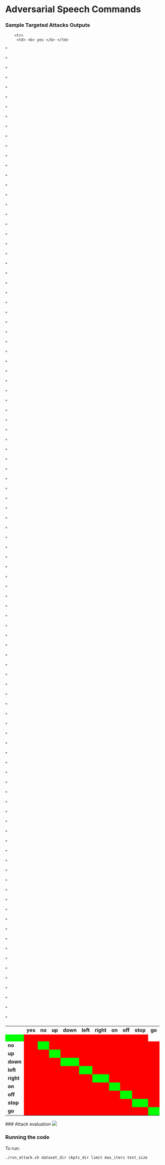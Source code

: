# Adversarial Speech Commands

### Sample Targeted Attacks Outputs
<style>
	.wrong_cell {
		background-color: #ff0000
	}
    
    .right_cell {
    	background-color: #00ff00
    }

</style>
<table>
<tr>
<td> </td>
<td><b> yes </b></td> 
<td><b> no </b></td> 
<td><b> up </b></td> 
<td><b> down </b></td> 
<td><b> left </b></td> 
<td><b> right </b></td> 
<td><b> on </b></td> 
<td><b> off </b></td> 
<td><b> stop </b></td> 
<td><b> go </b></td> 

</tr>

<!-- source = yes --> 
		<tr>
		 <td> <b> yes </b> </td>
	
"<td class="right_cell"><a href="demo_output/data/yes//30137d34_nohash_2.wav"><img src="https://cdn3.iconfinder.com/data/icons/pretty-office-part-9-shadow-style-2/256/Sound-on.png" width="16px" height="16px"/> </a>   </td>
		
"<td class="wrong_cell"><a href="demo_output/result/no/yes/30137d34_nohash_2.wav"><img src="https://cdn3.iconfinder.com/data/icons/pretty-office-part-9-shadow-style-2/256/Sound-on.png" width="16px" height="16px"/> </a>   </td>
		
"<td class="wrong_cell"><a href="demo_output/result/up/yes/30137d34_nohash_2.wav"><img src="https://cdn3.iconfinder.com/data/icons/pretty-office-part-9-shadow-style-2/256/Sound-on.png" width="16px" height="16px"/> </a>   </td>
		
"<td class="wrong_cell"><a href="demo_output/result/down/yes/30137d34_nohash_2.wav"><img src="https://cdn3.iconfinder.com/data/icons/pretty-office-part-9-shadow-style-2/256/Sound-on.png" width="16px" height="16px"/> </a>   </td>
		
"<td class="wrong_cell"><a href="demo_output/result/left/yes/30137d34_nohash_2.wav"><img src="https://cdn3.iconfinder.com/data/icons/pretty-office-part-9-shadow-style-2/256/Sound-on.png" width="16px" height="16px"/> </a>   </td>
		
"<td class="wrong_cell"><a href="demo_output/result/right/yes/30137d34_nohash_2.wav"><img src="https://cdn3.iconfinder.com/data/icons/pretty-office-part-9-shadow-style-2/256/Sound-on.png" width="16px" height="16px"/> </a>   </td>
		
"<td class="wrong_cell"><a href="demo_output/result/on/yes/30137d34_nohash_2.wav"><img src="https://cdn3.iconfinder.com/data/icons/pretty-office-part-9-shadow-style-2/256/Sound-on.png" width="16px" height="16px"/> </a>   </td>
		
"<td class="wrong_cell"><a href="demo_output/result/off/yes/30137d34_nohash_2.wav"><img src="https://cdn3.iconfinder.com/data/icons/pretty-office-part-9-shadow-style-2/256/Sound-on.png" width="16px" height="16px"/> </a>   </td>
		
"<td class="wrong_cell"><a href="demo_output/result/stop/yes/30137d34_nohash_2.wav"><img src="https://cdn3.iconfinder.com/data/icons/pretty-office-part-9-shadow-style-2/256/Sound-on.png" width="16px" height="16px"/> </a>   </td>
		
"<td class="wrong_cell"><a href="demo_output/result/go/yes/30137d34_nohash_2.wav"><img src="https://cdn3.iconfinder.com/data/icons/pretty-office-part-9-shadow-style-2/256/Sound-on.png" width="16px" height="16px"/> </a>   </td>
		
</tr>
<!-- source = no --> 
		<tr>
		 <td> <b> no </b> </td>
	
"<td class="wrong_cell"><a href="demo_output/result/yes/no/4ca37738_nohash_0.wav"><img src="https://cdn3.iconfinder.com/data/icons/pretty-office-part-9-shadow-style-2/256/Sound-on.png" width="16px" height="16px"/> </a>   </td>
		
"<td class="right_cell"><a href="demo_output/data/no//4ca37738_nohash_0.wav"><img src="https://cdn3.iconfinder.com/data/icons/pretty-office-part-9-shadow-style-2/256/Sound-on.png" width="16px" height="16px"/> </a>   </td>
		
"<td class="wrong_cell"><a href="demo_output/result/up/no/4ca37738_nohash_0.wav"><img src="https://cdn3.iconfinder.com/data/icons/pretty-office-part-9-shadow-style-2/256/Sound-on.png" width="16px" height="16px"/> </a>   </td>
		
"<td class="wrong_cell"><a href="demo_output/result/down/no/4ca37738_nohash_0.wav"><img src="https://cdn3.iconfinder.com/data/icons/pretty-office-part-9-shadow-style-2/256/Sound-on.png" width="16px" height="16px"/> </a>   </td>
		
"<td class="wrong_cell"><a href="demo_output/result/left/no/4ca37738_nohash_0.wav"><img src="https://cdn3.iconfinder.com/data/icons/pretty-office-part-9-shadow-style-2/256/Sound-on.png" width="16px" height="16px"/> </a>   </td>
		
"<td class="wrong_cell"><a href="demo_output/result/right/no/4ca37738_nohash_0.wav"><img src="https://cdn3.iconfinder.com/data/icons/pretty-office-part-9-shadow-style-2/256/Sound-on.png" width="16px" height="16px"/> </a>   </td>
		
"<td class="wrong_cell"><a href="demo_output/result/on/no/4ca37738_nohash_0.wav"><img src="https://cdn3.iconfinder.com/data/icons/pretty-office-part-9-shadow-style-2/256/Sound-on.png" width="16px" height="16px"/> </a>   </td>
		
"<td class="wrong_cell"><a href="demo_output/result/off/no/4ca37738_nohash_0.wav"><img src="https://cdn3.iconfinder.com/data/icons/pretty-office-part-9-shadow-style-2/256/Sound-on.png" width="16px" height="16px"/> </a>   </td>
		
"<td class="wrong_cell"><a href="demo_output/result/stop/no/4ca37738_nohash_0.wav"><img src="https://cdn3.iconfinder.com/data/icons/pretty-office-part-9-shadow-style-2/256/Sound-on.png" width="16px" height="16px"/> </a>   </td>
		
"<td class="wrong_cell"><a href="demo_output/result/go/no/4ca37738_nohash_0.wav"><img src="https://cdn3.iconfinder.com/data/icons/pretty-office-part-9-shadow-style-2/256/Sound-on.png" width="16px" height="16px"/> </a>   </td>
		
</tr>
<!-- source = up --> 
		<tr>
		 <td> <b> up </b> </td>
	
"<td class="wrong_cell"><a href="demo_output/result/yes/up/4f781a59_nohash_2.wav"><img src="https://cdn3.iconfinder.com/data/icons/pretty-office-part-9-shadow-style-2/256/Sound-on.png" width="16px" height="16px"/> </a>   </td>
		
"<td class="wrong_cell"><a href="demo_output/result/no/up/4f781a59_nohash_2.wav"><img src="https://cdn3.iconfinder.com/data/icons/pretty-office-part-9-shadow-style-2/256/Sound-on.png" width="16px" height="16px"/> </a>   </td>
		
"<td class="right_cell"><a href="demo_output/data/up//4f781a59_nohash_2.wav"><img src="https://cdn3.iconfinder.com/data/icons/pretty-office-part-9-shadow-style-2/256/Sound-on.png" width="16px" height="16px"/> </a>   </td>
		
"<td class="wrong_cell"><a href="demo_output/result/down/up/4f781a59_nohash_2.wav"><img src="https://cdn3.iconfinder.com/data/icons/pretty-office-part-9-shadow-style-2/256/Sound-on.png" width="16px" height="16px"/> </a>   </td>
		
"<td class="wrong_cell"><a href="demo_output/result/left/up/4f781a59_nohash_2.wav"><img src="https://cdn3.iconfinder.com/data/icons/pretty-office-part-9-shadow-style-2/256/Sound-on.png" width="16px" height="16px"/> </a>   </td>
		
"<td class="wrong_cell"><a href="demo_output/result/right/up/4f781a59_nohash_2.wav"><img src="https://cdn3.iconfinder.com/data/icons/pretty-office-part-9-shadow-style-2/256/Sound-on.png" width="16px" height="16px"/> </a>   </td>
		
"<td class="wrong_cell"><a href="demo_output/result/on/up/4f781a59_nohash_2.wav"><img src="https://cdn3.iconfinder.com/data/icons/pretty-office-part-9-shadow-style-2/256/Sound-on.png" width="16px" height="16px"/> </a>   </td>
		
"<td class="wrong_cell"><a href="demo_output/result/off/up/4f781a59_nohash_2.wav"><img src="https://cdn3.iconfinder.com/data/icons/pretty-office-part-9-shadow-style-2/256/Sound-on.png" width="16px" height="16px"/> </a>   </td>
		
"<td class="wrong_cell"><a href="demo_output/result/stop/up/4f781a59_nohash_2.wav"><img src="https://cdn3.iconfinder.com/data/icons/pretty-office-part-9-shadow-style-2/256/Sound-on.png" width="16px" height="16px"/> </a>   </td>
		
"<td class="wrong_cell"><a href="demo_output/result/go/up/4f781a59_nohash_2.wav"><img src="https://cdn3.iconfinder.com/data/icons/pretty-office-part-9-shadow-style-2/256/Sound-on.png" width="16px" height="16px"/> </a>   </td>
		
</tr>
<!-- source = down --> 
		<tr>
		 <td> <b> down </b> </td>
	
"<td class="wrong_cell"><a href="demo_output/result/yes/down/24694eb6_nohash_0.wav"><img src="https://cdn3.iconfinder.com/data/icons/pretty-office-part-9-shadow-style-2/256/Sound-on.png" width="16px" height="16px"/> </a>   </td>
		
"<td class="wrong_cell"><a href="demo_output/result/no/down/24694eb6_nohash_0.wav"><img src="https://cdn3.iconfinder.com/data/icons/pretty-office-part-9-shadow-style-2/256/Sound-on.png" width="16px" height="16px"/> </a>   </td>
		
"<td class="wrong_cell"><a href="demo_output/result/up/down/24694eb6_nohash_0.wav"><img src="https://cdn3.iconfinder.com/data/icons/pretty-office-part-9-shadow-style-2/256/Sound-on.png" width="16px" height="16px"/> </a>   </td>
		
"<td class="right_cell"><a href="demo_output/data/down//24694eb6_nohash_0.wav"><img src="https://cdn3.iconfinder.com/data/icons/pretty-office-part-9-shadow-style-2/256/Sound-on.png" width="16px" height="16px"/> </a>   </td>
		
"<td class="wrong_cell"><a href="demo_output/result/left/down/24694eb6_nohash_0.wav"><img src="https://cdn3.iconfinder.com/data/icons/pretty-office-part-9-shadow-style-2/256/Sound-on.png" width="16px" height="16px"/> </a>   </td>
		
"<td class="wrong_cell"><a href="demo_output/result/right/down/24694eb6_nohash_0.wav"><img src="https://cdn3.iconfinder.com/data/icons/pretty-office-part-9-shadow-style-2/256/Sound-on.png" width="16px" height="16px"/> </a>   </td>
		
"<td class="wrong_cell"><a href="demo_output/result/on/down/24694eb6_nohash_0.wav"><img src="https://cdn3.iconfinder.com/data/icons/pretty-office-part-9-shadow-style-2/256/Sound-on.png" width="16px" height="16px"/> </a>   </td>
		
"<td class="wrong_cell"><a href="demo_output/result/off/down/24694eb6_nohash_0.wav"><img src="https://cdn3.iconfinder.com/data/icons/pretty-office-part-9-shadow-style-2/256/Sound-on.png" width="16px" height="16px"/> </a>   </td>
		
"<td class="wrong_cell"><a href="demo_output/result/stop/down/24694eb6_nohash_0.wav"><img src="https://cdn3.iconfinder.com/data/icons/pretty-office-part-9-shadow-style-2/256/Sound-on.png" width="16px" height="16px"/> </a>   </td>
		
"<td class="wrong_cell"><a href="demo_output/result/go/down/24694eb6_nohash_0.wav"><img src="https://cdn3.iconfinder.com/data/icons/pretty-office-part-9-shadow-style-2/256/Sound-on.png" width="16px" height="16px"/> </a>   </td>
		
</tr>
<!-- source = left --> 
		<tr>
		 <td> <b> left </b> </td>
	
"<td class="wrong_cell"><a href="demo_output/result/yes/left/1f3bece8_nohash_1.wav"><img src="https://cdn3.iconfinder.com/data/icons/pretty-office-part-9-shadow-style-2/256/Sound-on.png" width="16px" height="16px"/> </a>   </td>
		
"<td class="wrong_cell"><a href="demo_output/result/no/left/1f3bece8_nohash_1.wav"><img src="https://cdn3.iconfinder.com/data/icons/pretty-office-part-9-shadow-style-2/256/Sound-on.png" width="16px" height="16px"/> </a>   </td>
		
"<td class="wrong_cell"><a href="demo_output/result/up/left/1f3bece8_nohash_1.wav"><img src="https://cdn3.iconfinder.com/data/icons/pretty-office-part-9-shadow-style-2/256/Sound-on.png" width="16px" height="16px"/> </a>   </td>
		
"<td class="wrong_cell"><a href="demo_output/result/down/left/1f3bece8_nohash_1.wav"><img src="https://cdn3.iconfinder.com/data/icons/pretty-office-part-9-shadow-style-2/256/Sound-on.png" width="16px" height="16px"/> </a>   </td>
		
"<td class="right_cell"><a href="demo_output/data/left//1f3bece8_nohash_1.wav"><img src="https://cdn3.iconfinder.com/data/icons/pretty-office-part-9-shadow-style-2/256/Sound-on.png" width="16px" height="16px"/> </a>   </td>
		
"<td class="wrong_cell"><a href="demo_output/result/right/left/1f3bece8_nohash_1.wav"><img src="https://cdn3.iconfinder.com/data/icons/pretty-office-part-9-shadow-style-2/256/Sound-on.png" width="16px" height="16px"/> </a>   </td>
		
"<td class="wrong_cell"><a href="demo_output/result/on/left/1f3bece8_nohash_1.wav"><img src="https://cdn3.iconfinder.com/data/icons/pretty-office-part-9-shadow-style-2/256/Sound-on.png" width="16px" height="16px"/> </a>   </td>
		
"<td class="wrong_cell"><a href="demo_output/result/off/left/1f3bece8_nohash_1.wav"><img src="https://cdn3.iconfinder.com/data/icons/pretty-office-part-9-shadow-style-2/256/Sound-on.png" width="16px" height="16px"/> </a>   </td>
		
"<td class="wrong_cell"><a href="demo_output/result/stop/left/1f3bece8_nohash_1.wav"><img src="https://cdn3.iconfinder.com/data/icons/pretty-office-part-9-shadow-style-2/256/Sound-on.png" width="16px" height="16px"/> </a>   </td>
		
"<td class="wrong_cell"><a href="demo_output/result/go/left/1f3bece8_nohash_1.wav"><img src="https://cdn3.iconfinder.com/data/icons/pretty-office-part-9-shadow-style-2/256/Sound-on.png" width="16px" height="16px"/> </a>   </td>
		
</tr>
<!-- source = right --> 
		<tr>
		 <td> <b> right </b> </td>
	
"<td class="wrong_cell"><a href="demo_output/result/yes/right/4fe01997_nohash_0.wav"><img src="https://cdn3.iconfinder.com/data/icons/pretty-office-part-9-shadow-style-2/256/Sound-on.png" width="16px" height="16px"/> </a>   </td>
		
"<td class="wrong_cell"><a href="demo_output/result/no/right/4fe01997_nohash_0.wav"><img src="https://cdn3.iconfinder.com/data/icons/pretty-office-part-9-shadow-style-2/256/Sound-on.png" width="16px" height="16px"/> </a>   </td>
		
"<td class="wrong_cell"><a href="demo_output/result/up/right/4fe01997_nohash_0.wav"><img src="https://cdn3.iconfinder.com/data/icons/pretty-office-part-9-shadow-style-2/256/Sound-on.png" width="16px" height="16px"/> </a>   </td>
		
"<td class="wrong_cell"><a href="demo_output/result/down/right/4fe01997_nohash_0.wav"><img src="https://cdn3.iconfinder.com/data/icons/pretty-office-part-9-shadow-style-2/256/Sound-on.png" width="16px" height="16px"/> </a>   </td>
		
"<td class="wrong_cell"><a href="demo_output/result/left/right/4fe01997_nohash_0.wav"><img src="https://cdn3.iconfinder.com/data/icons/pretty-office-part-9-shadow-style-2/256/Sound-on.png" width="16px" height="16px"/> </a>   </td>
		
"<td class="right_cell"><a href="demo_output/data/right//4fe01997_nohash_0.wav"><img src="https://cdn3.iconfinder.com/data/icons/pretty-office-part-9-shadow-style-2/256/Sound-on.png" width="16px" height="16px"/> </a>   </td>
		
"<td class="wrong_cell"><a href="demo_output/result/on/right/4fe01997_nohash_0.wav"><img src="https://cdn3.iconfinder.com/data/icons/pretty-office-part-9-shadow-style-2/256/Sound-on.png" width="16px" height="16px"/> </a>   </td>
		
"<td class="wrong_cell"><a href="demo_output/result/off/right/4fe01997_nohash_0.wav"><img src="https://cdn3.iconfinder.com/data/icons/pretty-office-part-9-shadow-style-2/256/Sound-on.png" width="16px" height="16px"/> </a>   </td>
		
"<td class="wrong_cell"><a href="demo_output/result/stop/right/4fe01997_nohash_0.wav"><img src="https://cdn3.iconfinder.com/data/icons/pretty-office-part-9-shadow-style-2/256/Sound-on.png" width="16px" height="16px"/> </a>   </td>
		
"<td class="wrong_cell"><a href="demo_output/result/go/right/4fe01997_nohash_0.wav"><img src="https://cdn3.iconfinder.com/data/icons/pretty-office-part-9-shadow-style-2/256/Sound-on.png" width="16px" height="16px"/> </a>   </td>
		
</tr>
<!-- source = on --> 
		<tr>
		 <td> <b> on </b> </td>
	
"<td class="wrong_cell"><a href="demo_output/result/yes/on/1fe4c891_nohash_0.wav"><img src="https://cdn3.iconfinder.com/data/icons/pretty-office-part-9-shadow-style-2/256/Sound-on.png" width="16px" height="16px"/> </a>   </td>
		
"<td class="wrong_cell"><a href="demo_output/result/no/on/1fe4c891_nohash_0.wav"><img src="https://cdn3.iconfinder.com/data/icons/pretty-office-part-9-shadow-style-2/256/Sound-on.png" width="16px" height="16px"/> </a>   </td>
		
"<td class="wrong_cell"><a href="demo_output/result/up/on/1fe4c891_nohash_0.wav"><img src="https://cdn3.iconfinder.com/data/icons/pretty-office-part-9-shadow-style-2/256/Sound-on.png" width="16px" height="16px"/> </a>   </td>
		
"<td class="wrong_cell"><a href="demo_output/result/down/on/1fe4c891_nohash_0.wav"><img src="https://cdn3.iconfinder.com/data/icons/pretty-office-part-9-shadow-style-2/256/Sound-on.png" width="16px" height="16px"/> </a>   </td>
		
"<td class="wrong_cell"><a href="demo_output/result/left/on/1fe4c891_nohash_0.wav"><img src="https://cdn3.iconfinder.com/data/icons/pretty-office-part-9-shadow-style-2/256/Sound-on.png" width="16px" height="16px"/> </a>   </td>
		
"<td class="wrong_cell"><a href="demo_output/result/right/on/1fe4c891_nohash_0.wav"><img src="https://cdn3.iconfinder.com/data/icons/pretty-office-part-9-shadow-style-2/256/Sound-on.png" width="16px" height="16px"/> </a>   </td>
		
"<td class="right_cell"><a href="demo_output/data/on//1fe4c891_nohash_0.wav"><img src="https://cdn3.iconfinder.com/data/icons/pretty-office-part-9-shadow-style-2/256/Sound-on.png" width="16px" height="16px"/> </a>   </td>
		
"<td class="wrong_cell"><a href="demo_output/result/off/on/1fe4c891_nohash_0.wav"><img src="https://cdn3.iconfinder.com/data/icons/pretty-office-part-9-shadow-style-2/256/Sound-on.png" width="16px" height="16px"/> </a>   </td>
		
"<td class="wrong_cell"><a href="demo_output/result/stop/on/1fe4c891_nohash_0.wav"><img src="https://cdn3.iconfinder.com/data/icons/pretty-office-part-9-shadow-style-2/256/Sound-on.png" width="16px" height="16px"/> </a>   </td>
		
"<td class="wrong_cell"><a href="demo_output/result/go/on/1fe4c891_nohash_0.wav"><img src="https://cdn3.iconfinder.com/data/icons/pretty-office-part-9-shadow-style-2/256/Sound-on.png" width="16px" height="16px"/> </a>   </td>
		
</tr>
<!-- source = off --> 
		<tr>
		 <td> <b> off </b> </td>
	
"<td class="wrong_cell"><a href="demo_output/result/yes/off/1bb574f9_nohash_0.wav"><img src="https://cdn3.iconfinder.com/data/icons/pretty-office-part-9-shadow-style-2/256/Sound-on.png" width="16px" height="16px"/> </a>   </td>
		
"<td class="wrong_cell"><a href="demo_output/result/no/off/1bb574f9_nohash_0.wav"><img src="https://cdn3.iconfinder.com/data/icons/pretty-office-part-9-shadow-style-2/256/Sound-on.png" width="16px" height="16px"/> </a>   </td>
		
"<td class="wrong_cell"><a href="demo_output/result/up/off/1bb574f9_nohash_0.wav"><img src="https://cdn3.iconfinder.com/data/icons/pretty-office-part-9-shadow-style-2/256/Sound-on.png" width="16px" height="16px"/> </a>   </td>
		
"<td class="wrong_cell"><a href="demo_output/result/down/off/1bb574f9_nohash_0.wav"><img src="https://cdn3.iconfinder.com/data/icons/pretty-office-part-9-shadow-style-2/256/Sound-on.png" width="16px" height="16px"/> </a>   </td>
		
"<td class="wrong_cell"><a href="demo_output/result/left/off/1bb574f9_nohash_0.wav"><img src="https://cdn3.iconfinder.com/data/icons/pretty-office-part-9-shadow-style-2/256/Sound-on.png" width="16px" height="16px"/> </a>   </td>
		
"<td class="wrong_cell"><a href="demo_output/result/right/off/1bb574f9_nohash_0.wav"><img src="https://cdn3.iconfinder.com/data/icons/pretty-office-part-9-shadow-style-2/256/Sound-on.png" width="16px" height="16px"/> </a>   </td>
		
"<td class="wrong_cell"><a href="demo_output/result/on/off/1bb574f9_nohash_0.wav"><img src="https://cdn3.iconfinder.com/data/icons/pretty-office-part-9-shadow-style-2/256/Sound-on.png" width="16px" height="16px"/> </a>   </td>
		
"<td class="right_cell"><a href="demo_output/data/off//1bb574f9_nohash_0.wav"><img src="https://cdn3.iconfinder.com/data/icons/pretty-office-part-9-shadow-style-2/256/Sound-on.png" width="16px" height="16px"/> </a>   </td>
		
"<td class="wrong_cell"><a href="demo_output/result/stop/off/1bb574f9_nohash_0.wav"><img src="https://cdn3.iconfinder.com/data/icons/pretty-office-part-9-shadow-style-2/256/Sound-on.png" width="16px" height="16px"/> </a>   </td>
		
"<td class="wrong_cell"><a href="demo_output/result/go/off/1bb574f9_nohash_0.wav"><img src="https://cdn3.iconfinder.com/data/icons/pretty-office-part-9-shadow-style-2/256/Sound-on.png" width="16px" height="16px"/> </a>   </td>
		
</tr>
<!-- source = stop --> 
		<tr>
		 <td> <b> stop </b> </td>
	
"<td class="wrong_cell"><a href="demo_output/result/yes/stop/37fc5d97_nohash_0.wav"><img src="https://cdn3.iconfinder.com/data/icons/pretty-office-part-9-shadow-style-2/256/Sound-on.png" width="16px" height="16px"/> </a>   </td>
		
"<td class="wrong_cell"><a href="demo_output/result/no/stop/37fc5d97_nohash_0.wav"><img src="https://cdn3.iconfinder.com/data/icons/pretty-office-part-9-shadow-style-2/256/Sound-on.png" width="16px" height="16px"/> </a>   </td>
		
"<td class="wrong_cell"><a href="demo_output/result/up/stop/37fc5d97_nohash_0.wav"><img src="https://cdn3.iconfinder.com/data/icons/pretty-office-part-9-shadow-style-2/256/Sound-on.png" width="16px" height="16px"/> </a>   </td>
		
"<td class="wrong_cell"><a href="demo_output/result/down/stop/37fc5d97_nohash_0.wav"><img src="https://cdn3.iconfinder.com/data/icons/pretty-office-part-9-shadow-style-2/256/Sound-on.png" width="16px" height="16px"/> </a>   </td>
		
"<td class="wrong_cell"><a href="demo_output/result/left/stop/37fc5d97_nohash_0.wav"><img src="https://cdn3.iconfinder.com/data/icons/pretty-office-part-9-shadow-style-2/256/Sound-on.png" width="16px" height="16px"/> </a>   </td>
		
"<td class="wrong_cell"><a href="demo_output/result/right/stop/37fc5d97_nohash_0.wav"><img src="https://cdn3.iconfinder.com/data/icons/pretty-office-part-9-shadow-style-2/256/Sound-on.png" width="16px" height="16px"/> </a>   </td>
		
"<td class="wrong_cell"><a href="demo_output/result/on/stop/37fc5d97_nohash_0.wav"><img src="https://cdn3.iconfinder.com/data/icons/pretty-office-part-9-shadow-style-2/256/Sound-on.png" width="16px" height="16px"/> </a>   </td>
		
"<td class="wrong_cell"><a href="demo_output/result/off/stop/37fc5d97_nohash_0.wav"><img src="https://cdn3.iconfinder.com/data/icons/pretty-office-part-9-shadow-style-2/256/Sound-on.png" width="16px" height="16px"/> </a>   </td>
		
"<td class="right_cell"><a href="demo_output/data/stop//37fc5d97_nohash_0.wav"><img src="https://cdn3.iconfinder.com/data/icons/pretty-office-part-9-shadow-style-2/256/Sound-on.png" width="16px" height="16px"/> </a>   </td>
		
"<td class="wrong_cell"><a href="demo_output/result/go/stop/37fc5d97_nohash_0.wav"><img src="https://cdn3.iconfinder.com/data/icons/pretty-office-part-9-shadow-style-2/256/Sound-on.png" width="16px" height="16px"/> </a>   </td>
		
</tr>
<!-- source = go --> 
		<tr>
		 <td> <b> go </b> </td>
	
"<td class="wrong_cell"><a href="demo_output/result/yes/go/06a79a03_nohash_1.wav"><img src="https://cdn3.iconfinder.com/data/icons/pretty-office-part-9-shadow-style-2/256/Sound-on.png" width="16px" height="16px"/> </a>   </td>
		
"<td class="wrong_cell"><a href="demo_output/result/no/go/06a79a03_nohash_1.wav"><img src="https://cdn3.iconfinder.com/data/icons/pretty-office-part-9-shadow-style-2/256/Sound-on.png" width="16px" height="16px"/> </a>   </td>
		
"<td class="wrong_cell"><a href="demo_output/result/up/go/06a79a03_nohash_1.wav"><img src="https://cdn3.iconfinder.com/data/icons/pretty-office-part-9-shadow-style-2/256/Sound-on.png" width="16px" height="16px"/> </a>   </td>
		
"<td class="wrong_cell"><a href="demo_output/result/down/go/06a79a03_nohash_1.wav"><img src="https://cdn3.iconfinder.com/data/icons/pretty-office-part-9-shadow-style-2/256/Sound-on.png" width="16px" height="16px"/> </a>   </td>
		
"<td class="wrong_cell"><a href="demo_output/result/left/go/06a79a03_nohash_1.wav"><img src="https://cdn3.iconfinder.com/data/icons/pretty-office-part-9-shadow-style-2/256/Sound-on.png" width="16px" height="16px"/> </a>   </td>
		
"<td class="wrong_cell"><a href="demo_output/result/right/go/06a79a03_nohash_1.wav"><img src="https://cdn3.iconfinder.com/data/icons/pretty-office-part-9-shadow-style-2/256/Sound-on.png" width="16px" height="16px"/> </a>   </td>
		
"<td class="wrong_cell"><a href="demo_output/result/on/go/06a79a03_nohash_1.wav"><img src="https://cdn3.iconfinder.com/data/icons/pretty-office-part-9-shadow-style-2/256/Sound-on.png" width="16px" height="16px"/> </a>   </td>
		
"<td class="wrong_cell"><a href="demo_output/result/off/go/06a79a03_nohash_1.wav"><img src="https://cdn3.iconfinder.com/data/icons/pretty-office-part-9-shadow-style-2/256/Sound-on.png" width="16px" height="16px"/> </a>   </td>
		
"<td class="wrong_cell"><a href="demo_output/result/stop/go/06a79a03_nohash_1.wav"><img src="https://cdn3.iconfinder.com/data/icons/pretty-office-part-9-shadow-style-2/256/Sound-on.png" width="16px" height="16px"/> </a>   </td>
		
"<td class="right_cell"><a href="demo_output/data/go//06a79a03_nohash_1.wav"><img src="https://cdn3.iconfinder.com/data/icons/pretty-office-part-9-shadow-style-2/256/Sound-on.png" width="16px" height="16px"/> </a>   </td>
		
</tr>

</table>
### Attack evaluation
<img src='figures/targeted_heatmap.png' />

### Running the code

To run:
```
./run_attack.sh dataset_dir ckpts_dir limit max_iters test_size
```


